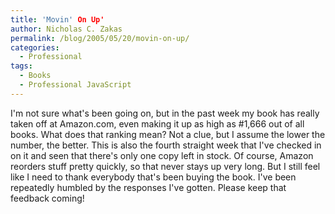```yaml
---
title: 'Movin' On Up'
author: Nicholas C. Zakas
permalink: /blog/2005/05/20/movin-on-up/
categories:
  - Professional
tags:
  - Books
  - Professional JavaScript
---
```

I'm not sure what's been going on, but in the past week my book has really taken off at Amazon.com, even making it up as high as #1,666 out of all books. What does that ranking mean? Not a clue, but I assume the lower the number, the better. This is also the fourth straight week that I've checked in on it and seen that there's only one copy left in stock. Of course, Amazon reorders stuff pretty quickly, so that never stays up very long. But I still feel like I need to thank everybody that's been buying the book. I've been repeatedly humbled by the responses I've gotten. Please keep that feedback coming!
